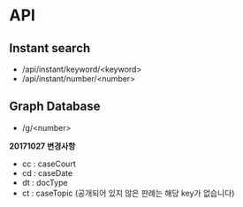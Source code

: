 <!-- TITLE: Lawmeu API -->
<!-- SUBTITLE: A quick summary of Lawmeu Api -->

# API
## Instant search
- /api/instant/keyword/\<keyword\>
- /api/instant/number/\<number\>

## Graph Database
- /g/\<number\>

**20171027 변경사항**
* cc : caseCourt
* cd : caseDate
* dt : docType
* ct : caseTopic
(공개되어 있지 않은 판례는 해당 key가 없습니다)
